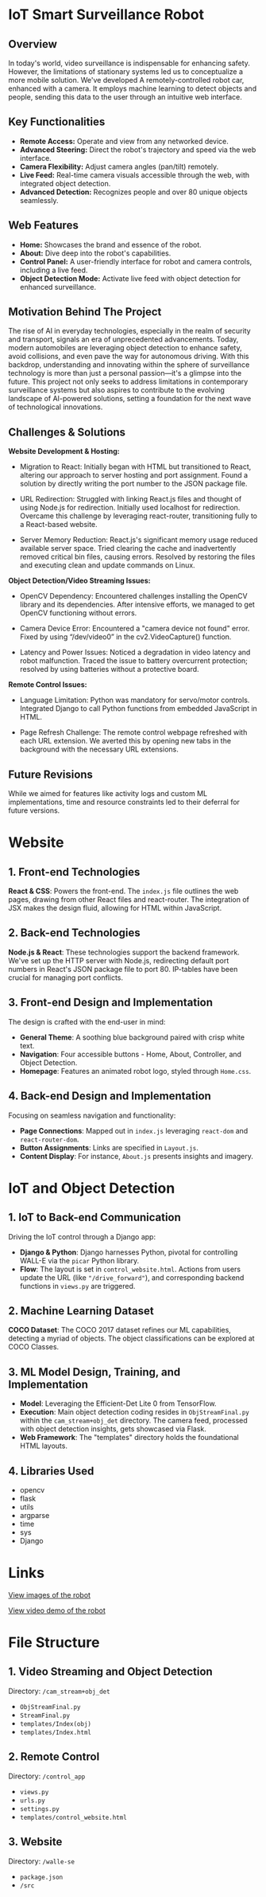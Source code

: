 # **IoT Smart Surveillance Robot**

## **Overview**
In today's world, video surveillance is indispensable for enhancing safety. However, the limitations of stationary systems led us to conceptualize a more mobile solution. We've developed A remotely-controlled robot car, enhanced with a camera. It employs machine learning to detect objects and people, sending this data to the user through an intuitive web interface.

## **Key Functionalities** 
- **Remote Access:** Operate and view from any networked device.
- **Advanced Steering:** Direct the robot's trajectory and speed via the web interface.
- **Camera Flexibility:** Adjust camera angles (pan/tilt) remotely.
- **Live Feed:** Real-time camera visuals accessible through the web, with integrated object detection.
- **Advanced Detection:** Recognizes people and over 80 unique objects seamlessly.

## **Web Features**
- **Home:** Showcases the brand and essence of the robot.
- **About:** Dive deep into the robot's capabilities.
- **Control Panel:** A user-friendly interface for robot and camera controls, including a live feed.
- **Object Detection Mode:** Activate live feed with object detection for enhanced surveillance.

## **Motivation Behind The Project**
The rise of AI in everyday technologies, especially in the realm of security and transport, signals an era of unprecedented advancements. Today, modern automobiles are leveraging object detection to enhance safety, avoid collisions, and even pave the way for autonomous driving. With this backdrop, understanding and innovating within the sphere of surveillance technology is more than just a personal passion—it's a glimpse into the future. This project not only seeks to address limitations in contemporary surveillance systems but also aspires to contribute to the evolving landscape of AI-powered solutions, setting a foundation for the next wave of technological innovations.

## **Challenges & Solutions**
**Website Development & Hosting:**

- Migration to React: Initially began with HTML but transitioned to React, altering our approach to server hosting and port assignment. Found a solution by directly writing the port number to the JSON package file.

- URL Redirection: Struggled with linking React.js files and thought of using Node.js for redirection. Initially used localhost for redirection. Overcame this challenge by leveraging react-router, transitioning fully to a React-based website.

- Server Memory Reduction: React.js's significant memory usage reduced available server space. Tried clearing the cache and inadvertently removed critical bin files, causing errors. Resolved by restoring the files and executing clean and update commands on Linux.

**Object Detection/Video Streaming Issues:**

- OpenCV Dependency: Encountered challenges installing the OpenCV library and its dependencies. After intensive efforts, we managed to get OpenCV functioning without errors.

- Camera Device Error: Encountered a "camera device not found" error. Fixed by using “/dev/video0” in the cv2.VideoCapture() function.

- Latency and Power Issues: Noticed a degradation in video latency and robot malfunction. Traced the issue to battery overcurrent protection; resolved by using batteries without a protective board.

**Remote Control Issues:**

- Language Limitation: Python was mandatory for servo/motor controls. Integrated Django to call Python functions from embedded JavaScript in HTML.

- Page Refresh Challenge: The remote control webpage refreshed with each URL extension. We averted this by opening new tabs in the background with the necessary URL extensions.

## **Future Revisions** 
While we aimed for features like activity logs and custom ML implementations, time and resource constraints led to their deferral for future versions.

# **Website**

## **1. Front-end Technologies**
**React & CSS**: Powers the front-end. The `index.js` file outlines the web pages, drawing from other React files and react-router. The integration of JSX makes the design fluid, allowing for HTML within JavaScript.

## **2. Back-end Technologies**
**Node.js & React**: These technologies support the backend framework. We've set up the HTTP server with Node.js, redirecting default port numbers in React's JSON package file to port 80. IP-tables have been crucial for managing port conflicts.

## **3. Front-end Design and Implementation**
The design is crafted with the end-user in mind:
- **General Theme**: A soothing blue background paired with crisp white text.
- **Navigation**: Four accessible buttons - Home, About, Controller, and Object Detection.
- **Homepage**: Features an animated robot logo, styled through `Home.css`.

## **4. Back-end Design and Implementation**
Focusing on seamless navigation and functionality:
- **Page Connections**: Mapped out in `index.js` leveraging `react-dom` and `react-router-dom`.
- **Button Assignments**: Links are specified in `Layout.js`.
- **Content Display**: For instance, `About.js` presents insights and imagery.

# **IoT and Object Detection**

## **1. IoT to Back-end Communication**
Driving the IoT control through a Django app:
- **Django & Python**: Django harnesses Python, pivotal for controlling WALL-E via the `picar` Python library.
- **Flow**: The layout is set in `control_website.html`. Actions from users update the URL (like `"/drive_forward"`), and corresponding backend functions in `views.py` are triggered.

## **2. Machine Learning Dataset**
**COCO Dataset**: The COCO 2017 dataset refines our ML capabilities, detecting a myriad of objects. The object classifications can be explored at COCO Classes.

## **3. ML Model Design, Training, and Implementation**
- **Model**: Leveraging the Efficient-Det Lite 0 from TensorFlow.
- **Execution**: Main object detection coding resides in `ObjStreamFinal.py` within the `cam_stream+obj_det` directory. The camera feed, processed with object detection insights, gets showcased via Flask.
- **Web Framework**: The "templates" directory holds the foundational HTML layouts.

## **4. Libraries Used**
- opencv
- flask
- utils
- argparse
- time
- sys
- Django

# **Links**

[View images of the robot](https://imgur.com/a/ByL4b0q)

[View video demo of the robot](https://imgur.com/a/Ll9a63I)

# **File Structure**

## **1. Video Streaming and Object Detection**
Directory: `/cam_stream+obj_det`
- `ObjStreamFinal.py`
- `StreamFinal.py`
- `templates/Index(obj)`
- `templates/Index.html`

## **2. Remote Control**
Directory: `/control_app`
- `views.py`
- `urls.py`
- `settings.py`
- `templates/control_website.html`

## **3. Website**
Directory: `/walle-se`
- `package.json`
- `/src`
